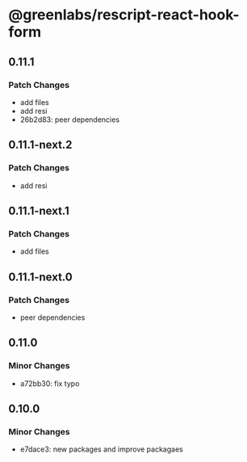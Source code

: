 # @greenlabs/rescript-react-hook-form

## 0.11.1

### Patch Changes

- add files
- add resi
- 26b2d83: peer dependencies

## 0.11.1-next.2

### Patch Changes

- add resi

## 0.11.1-next.1

### Patch Changes

- add files

## 0.11.1-next.0

### Patch Changes

- peer dependencies

## 0.11.0

### Minor Changes

- a72bb30: fix typo

## 0.10.0

### Minor Changes

- e7dace3: new packages and improve packagaes
